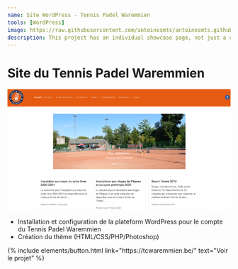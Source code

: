 ```yaml
---
name: Site WordPress - Tennis Padel Waremmien
tools: [WordPress]
image: https://raw.githubusercontent.com/antoinesmts/antoinesmts.github.io/main/_projects/Images/TC%20Waremmien.png
description: This project has an individual showcase page, not just a direct link to the project site or repo. Now you have more space to describe your awesome project!
---
```


# Site du Tennis Padel Waremmien

![preview](https://raw.githubusercontent.com/antoinesmts/antoinesmts.github.io/main/_projects/Images/TC%20Waremmien.png)

- Installation et configuration de la plateform WordPress pour le compte du Tennis Padel Waremmien
- Création du thème (HTML/CSS/PHP/Photoshop)

<p class="text-center">
{% include elements/button.html link="https://tcwaremmien.be/" text="Voir le projet" %}
</p>
